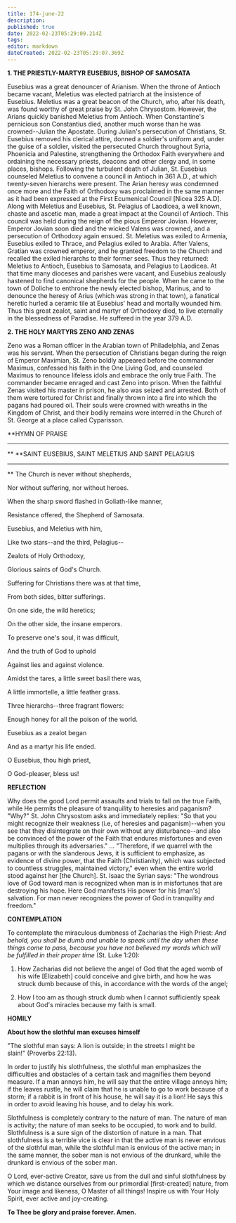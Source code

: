 ```yaml
---
title: 174-june-22
description: 
published: true
date: 2022-02-23T05:29:09.214Z
tags: 
editor: markdown
dateCreated: 2022-02-23T05:29:07.369Z
---
```



**1. THE PRIESTLY-MARTYR EUSEBIUS, BISHOP OF SAMOSATA**

Eusebius was a great denouncer of Arianism. When the throne of Antioch became vacant, Meletius was elected patriarch at the insistence of Eusebius. Meletius was a great beacon of the Church, who, after his death, was found worthy of great praise by St. John Chrysostom. However, the Arians quickly banished Meletius from Antioch. When Constantine's pernicious son Constantius died, another much worse than he was crowned--Julian the Apostate. During Julian's persecution of Christians, St. Eusebius removed his clerical attire, donned a soldier's uniform and, under the guise of a soldier, visited the persecuted Church throughout Syria, Phoenicia and Palestine, strengthening the Orthodox Faith everywhere and ordaining the necessary priests, deacons and other clergy and, in some places, bishops. Following the turbulent death of Julian, St. Eusebius counseled Meletius to convene a council in Antioch in 361 A.D., at which twenty-seven hierarchs were present. The Arian heresy was condemned once more and the Faith of Orthodoxy was proclaimed in the same manner as it had been expressed at the First Ecumenical Council [Nicea 325 A.D]. Along with Meletius and Eusebius, St. Pelagius of Laodicea, a well known, chaste and ascetic man, made a great impact at the Council of Antioch. This council was held during the reign of the pious Emperor Jovian. However, Emperor Jovian soon died and the wicked Valens was crowned, and a persecution of Orthodoxy again ensued. St. Meletius was exiled to Armenia, Eusebius exiled to Thrace, and Pelagius exiled to Arabia. After Valens, Gratian was crowned emperor, and he granted freedom to the Church and recalled the exiled hierarchs to their former sees. Thus they returned: Meletius to Antioch, Eusebius to Samosata, and Pelagius to Laodicea. At that time many dioceses and parishes were vacant, and Eusebius zealously hastened to find canonical shepherds for the people. When he came to the town of Doliche to enthrone the newly elected bishop, Marinus, and to denounce the heresy of Arius (which was strong in that town), a fanatical heretic hurled a ceramic tile at Eusebius' head and mortally wounded him. Thus this great zealot, saint and martyr of Orthodoxy died, to live eternally in the blessedness of Paradise. He suffered in the year 379 A.D.

**2. THE HOLY MARTYRS ZENO AND ZENAS**

Zeno was a Roman officer in the Arabian town of Philadelphia, and Zenas was his servant. When the persecution of Christians began during the reign of Emperor Maximian, St. Zeno boldly appeared before the commander Maximus, confessed his faith in the One Living God, and counseled Maximus to renounce lifeless idols and embrace the only true Faith. The commander became enraged and cast Zeno into prison. When the faithful Zenas visited his master in prison, he also was seized and arrested. Both of them were tortured for Christ and finally thrown into a fire into which the pagans had poured oil. Their souls were crowned with wreaths in the Kingdom of Christ, and their bodily remains were interred in the Church of St. George at a place called Cyparisson.


**HYMN OF PRAISE
**** 
**
**SAINT EUSEBIUS, SAINT MELETIUS AND SAINT PELAGIUS
**** 
**
The Church is never without shepherds,
 

Nor without suffering, nor without heroes.
 

When the sharp sword flashed in Goliath-like manner,
 

Resistance offered, the Shepherd of Samosata.
 

Eusebius, and Meletius with him,
 

Like two stars--and the third, Pelagius--
 

Zealots of Holy Orthodoxy,
 

Glorious saints of God's Church.
 

Suffering for Christians there was at that time,
 

From both sides, bitter sufferings.
 

On one side, the wild heretics;
 

On the other side, the insane emperors.
 

To preserve one's soul, it was difficult,
 

And the truth of God to uphold
 

Against lies and against violence.
 

Amidst the tares, a little sweet basil there was,


A little immortelle, a little feather grass.
 

Three hierarchs--three fragrant flowers:
 

Enough honey for all the poison of the world.
 

Eusebius as a zealot began
 

And as a martyr his life ended.
 

O Eusebius, thou high priest,
 

O God-pleaser, bless us!
 

**REFLECTION**

Why does the good Lord permit assaults and trials to fall on the true Faith, while He permits the pleasure of tranquility to heresies and paganism? "Why?" St. John Chrysostom asks and immediately replies: "So that you might recognize their weakness (i.e, of heresies and paganism)--when you see that they disintegrate on their own without any disturbance--and also be convinced of the power of the Faith that endures misfortunes and even multiplies through its adversaries." ... "Therefore, if we quarrel with the pagans or with the slanderous Jews, it is sufficient to emphasize, as evidence of divine power, that the Faith (Christianity), which was subjected to countless struggles, maintained victory," even when the entire world stood against her [the Church]. St. Isaac the Syrian says: "The wondrous love of God toward man is recognized when man is in misfortunes that are destroying his hope. Here God manifests His power for his [man's] salvation. For man never recognizes the power of God in tranquility and freedom."


**CONTEMPLATION**


To contemplate the miraculous dumbness of Zacharias the High Priest: *And behold, you shall be dumb and unable to speak until the day when these things come to pass, because you have not believed my words which will be fulfilled in their proper time* (St. Luke 1:20):

1.  How Zacharias did not believe the angel of God that the aged womb of his wife [Elizabeth] could conceive and give birth, and how he was struck dumb because of this, in accordance with the words of the angel;

1.  How I too am as though struck dumb when I cannot sufficiently speak about God's miracles because my faith is small.


**HOMILY**


**About how the slothful man excuses himself**

"The slothful man says: A lion is outside; in the streets I might be slain!" (Proverbs 22:13).

In order to justify his slothfulness, the slothful man emphasizes the difficulties and obstacles of a certain task and magnifies them beyond measure. If a man annoys him, he will say that the entire village annoys him; if the leaves rustle, he will claim that he is unable to go to work because of a storm; if a rabbit is in front of his house, he will say it is a lion! He says this in order to avoid leaving his house, and to delay his work.

Slothfulness is completely contrary to the nature of man. The nature of man is activity; the nature of man seeks to be occupied, to work and to build. Slothfulness is a sure sign of the distortion of nature in a man. That slothfulness is a terrible vice is clear in that the active man is never envious of the slothful man, while the slothful man is envious of the active man; in the same manner, the sober man is not envious of the drunkard, while the drunkard is envious of the sober man.

O Lord, ever-active Creator, save us from the dull and sinful slothfulness by which we distance ourselves from our primordial [first-created] nature, from Your image and likeness, O Master of all things! Inspire us with Your Holy Spirit, ever active and joy-creating.

**To Thee be glory and praise forever. Amen.**
